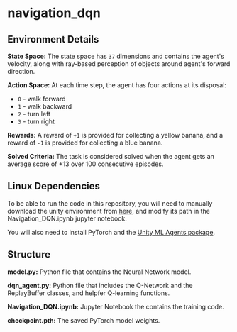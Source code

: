 # navigation_dqn

## Environment Details

**State Space:** The state space has `37` dimensions and contains the agent's velocity, along with ray-based perception of objects around agent's forward direction.

**Action Space:**  At each time step, the agent has four actions at its disposal:
- `0` - walk forward 
- `1` - walk backward
- `2` - turn left
- `3` - turn right

**Rewards:** A reward of `+1` is provided for collecting a yellow banana, and a reward of `-1` is provided for collecting a blue banana.

**Solved Criteria:** The task is considered solved when the agent gets an average score of +13 over 100 consecutive episodes.

## Linux Dependencies

To be able to run the code in this repository, you will need to manually download the unity environment from [here](https://s3-us-west-1.amazonaws.com/udacity-drlnd/P1/Banana/Banana_Linux.zip), and modify its path in the Navigation_DQN.ipynb jupyter notebook.

You will also need to install PyTorch and the [Unity ML Agents package](https://github.com/Unity-Technologies/ml-agents).

## Structure

**model.py:** Python file that contains the Neural Network model.

**dqn_agent.py:** Python file that includes the Q-Network and the ReplayBuffer classes, and helpfer Q-learning functions.

**Navigation_DQN.ipynb:** Jupyter Notebook the contains the training code.

**checkpoint.pth:** The saved PyTorch model weights.

